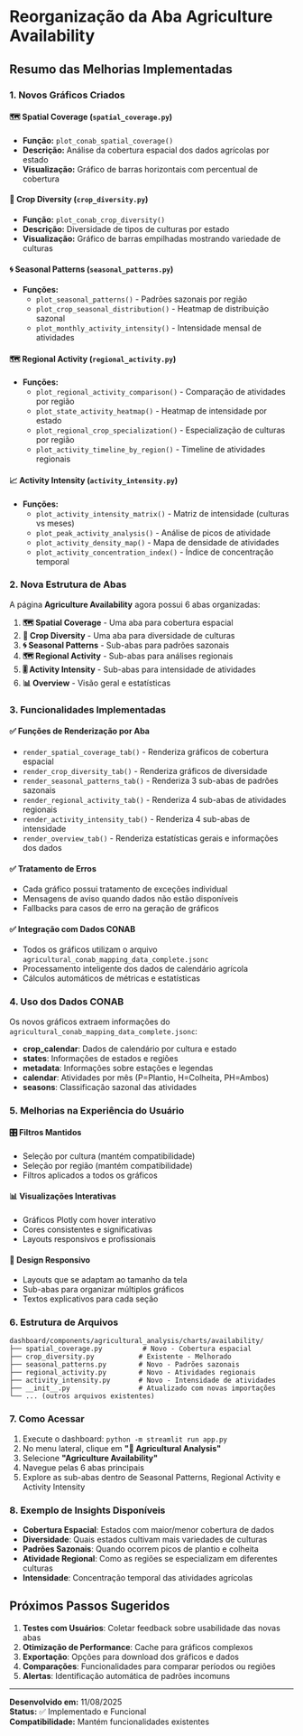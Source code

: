 # Reorganização da Aba Agriculture Availability

## Resumo das Melhorias Implementadas

### 1. Novos Gráficos Criados

#### 🗺️ **Spatial Coverage** (`spatial_coverage.py`)
- **Função:** `plot_conab_spatial_coverage()`
- **Descrição:** Análise da cobertura espacial dos dados agrícolas por estado
- **Visualização:** Gráfico de barras horizontais com percentual de cobertura

#### 🌱 **Crop Diversity** (`crop_diversity.py`)
- **Função:** `plot_conab_crop_diversity()`
- **Descrição:** Diversidade de tipos de culturas por estado
- **Visualização:** Gráfico de barras empilhadas mostrando variedade de culturas

#### 🌀 **Seasonal Patterns** (`seasonal_patterns.py`)
- **Funções:**
  - `plot_seasonal_patterns()` - Padrões sazonais por região
  - `plot_crop_seasonal_distribution()` - Heatmap de distribuição sazonal
  - `plot_monthly_activity_intensity()` - Intensidade mensal de atividades

#### 🗺 **Regional Activity** (`regional_activity.py`)
- **Funções:**
  - `plot_regional_activity_comparison()` - Comparação de atividades por região
  - `plot_state_activity_heatmap()` - Heatmap de intensidade por estado
  - `plot_regional_crop_specialization()` - Especialização de culturas por região
  - `plot_activity_timeline_by_region()` - Timeline de atividades regionais

#### 📈 **Activity Intensity** (`activity_intensity.py`)
- **Funções:**
  - `plot_activity_intensity_matrix()` - Matriz de intensidade (culturas vs meses)
  - `plot_peak_activity_analysis()` - Análise de picos de atividade
  - `plot_activity_density_map()` - Mapa de densidade de atividades
  - `plot_activity_concentration_index()` - Índice de concentração temporal

### 2. Nova Estrutura de Abas

A página **Agriculture Availability** agora possui 6 abas organizadas:

1. **🗺️ Spatial Coverage** - Uma aba para cobertura espacial
2. **🌱 Crop Diversity** - Uma aba para diversidade de culturas  
3. **🌀 Seasonal Patterns** - Sub-abas para padrões sazonais
4. **🗺 Regional Activity** - Sub-abas para análises regionais
5. **🎚️ Activity Intensity** - Sub-abas para intensidade de atividades
6. **📊 Overview** - Visão geral e estatísticas

### 3. Funcionalidades Implementadas

#### ✅ **Funções de Renderização por Aba**
- `render_spatial_coverage_tab()` - Renderiza gráficos de cobertura espacial
- `render_crop_diversity_tab()` - Renderiza gráficos de diversidade
- `render_seasonal_patterns_tab()` - Renderiza 3 sub-abas de padrões sazonais
- `render_regional_activity_tab()` - Renderiza 4 sub-abas de atividades regionais
- `render_activity_intensity_tab()` - Renderiza 4 sub-abas de intensidade
- `render_overview_tab()` - Renderiza estatísticas gerais e informações dos dados

#### ✅ **Tratamento de Erros**
- Cada gráfico possui tratamento de exceções individual
- Mensagens de aviso quando dados não estão disponíveis
- Fallbacks para casos de erro na geração de gráficos

#### ✅ **Integração com Dados CONAB**
- Todos os gráficos utilizam o arquivo `agricultural_conab_mapping_data_complete.jsonc`
- Processamento inteligente dos dados de calendário agrícola
- Cálculos automáticos de métricas e estatísticas

### 4. Uso dos Dados CONAB

Os novos gráficos extraem informações do `agricultural_conab_mapping_data_complete.jsonc`:

- **crop_calendar**: Dados de calendário por cultura e estado
- **states**: Informações de estados e regiões  
- **metadata**: Informações sobre estações e legendas
- **calendar**: Atividades por mês (P=Plantio, H=Colheita, PH=Ambos)
- **seasons**: Classificação sazonal das atividades

### 5. Melhorias na Experiência do Usuário

#### 🎛️ **Filtros Mantidos**
- Seleção por cultura (mantém compatibilidade)
- Seleção por região (mantém compatibilidade)
- Filtros aplicados a todos os gráficos

#### 📊 **Visualizações Interativas**
- Gráficos Plotly com hover interativo
- Cores consistentes e significativas
- Layouts responsivos e profissionais

#### 📱 **Design Responsivo**
- Layouts que se adaptam ao tamanho da tela
- Sub-abas para organizar múltiplos gráficos
- Textos explicativos para cada seção

### 6. Estrutura de Arquivos

```
dashboard/components/agricultural_analysis/charts/availability/
├── spatial_coverage.py          # Novo - Cobertura espacial
├── crop_diversity.py           # Existente - Melhorado
├── seasonal_patterns.py        # Novo - Padrões sazonais
├── regional_activity.py        # Novo - Atividades regionais  
├── activity_intensity.py       # Novo - Intensidade de atividades
├── __init__.py                 # Atualizado com novas importações
└── ... (outros arquivos existentes)
```

### 7. Como Acessar

1. Execute o dashboard: `python -m streamlit run app.py`
2. No menu lateral, clique em **"🌾 Agricultural Analysis"**
3. Selecione **"Agriculture Availability"** 
4. Navegue pelas 6 abas principais
5. Explore as sub-abas dentro de Seasonal Patterns, Regional Activity e Activity Intensity

### 8. Exemplo de Insights Disponíveis

- **Cobertura Espacial**: Estados com maior/menor cobertura de dados
- **Diversidade**: Quais estados cultivam mais variedades de culturas
- **Padrões Sazonais**: Quando ocorrem picos de plantio e colheita
- **Atividade Regional**: Como as regiões se especializam em diferentes culturas
- **Intensidade**: Concentração temporal das atividades agrícolas

## Próximos Passos Sugeridos

1. **Testes com Usuários**: Coletar feedback sobre usabilidade das novas abas
2. **Otimização de Performance**: Cache para gráficos complexos
3. **Exportação**: Opções para download dos gráficos e dados
4. **Comparações**: Funcionalidades para comparar períodos ou regiões
5. **Alertas**: Identificação automática de padrões incomuns

---

**Desenvolvido em:** 11/08/2025  
**Status:** ✅ Implementado e Funcional  
**Compatibilidade:** Mantém funcionalidades existentes
